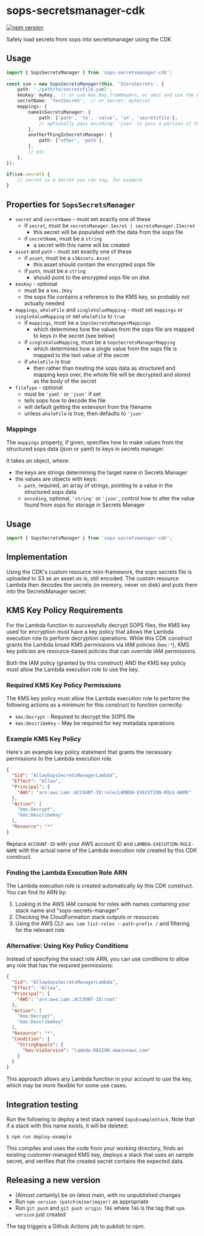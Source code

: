 # sops-secretsmanager-cdk

[![npm version](https://badge.fury.io/js/sops-secretsmanager-cdk.svg)](https://badge.fury.io/js/sops-secretsmanager-cdk)

Safely load secrets from sops into secretsmanager using the CDK

## Usage

```typescript
import { SopsSecretsManager } from 'sops-secretsmanager-cdk';
...
const ssm = new SopsSecretsManager(this, 'StoreSecrets', {
    path: './path/to/secretsfile.yaml',
    kmsKey: myKey,  // or use kms.Key.fromKeyArn, or omit and use the key in the sops file
    secretName: 'TestSecret',  // or secret: mySecret
    mappings: {
        nameInSecretsManager: {
            path: ['path', 'to', 'value', 'in', 'secretsfile'],
            // optionally pass encoding: 'json' to pass a portion of the secrets file
        },
        anotherThingInSecretsManager: {
            path: ['other', 'path'],
        },
        // etc
    },
});

if(ssm.secret) {
    // secret is a Secret you can tag, for example
}

```

## Properties for `SopsSecretsManager`

- `secret` and `secretName` - must set exactly one of these
    - if `secret`, must be `secretsManager.Secret | secretsManager.ISecret`
        - this secret will be populated with the data from the sops file
    - if `secretName`, must be a `string`
        - a secret with this name will be created
- `asset` and `path` - must set exactly one of these
    - if `asset`, must be a `s3Assets.Asset`
        - this asset should contain the encrypted sops file
    - if `path`, must be a `string`
        - should point to the encrypted sops file on disk
- `kmsKey` - optional
    - must be a `kms.IKey`
    - the sops file contains a reference to the KMS key, so probably not actually needed
- `mappings`, `wholeFile` and `singleValueMapping` - must set `mappings` or `singleValueMapping` or set `wholeFile` to `true`
    - if `mappings`, must be a `SopsSecretsManagerMappings`
        - which determines how the values from the sops file are mapped to keys in the secret (see below)
    - if `singleValueMapping`, must be a `SopsSecretsManagerMapping`
         - which determines how a single value from the sops file is mapped to the text value of the secret
    - if `wholeFile` is true
        - then rather than treating the sops data as structured and mapping keys over, the whole file will be decrypted and stored as the body of the secret
- `fileType` - optional
    - must be `'yaml'` or `'json'` if set
    - tells sops how to decode the file
    - will default getting the extension from the filename
    - unless `wholeFile` is true, then defaults to `'json'`

### Mappings

The `mappings` property, if given, specifies how to make values from
the structured sops data (json or yaml) to keys in secrets manager.

It takes an object, where:

- the keys are strings determining the target name in Secrets Manager
- the values are objects with keys:
    - `path`, required, an array of strings, pointing to a value in the structured sops data
    - `encoding`, optional, `'string'` or `'json'`, control how to alter the value found from sops for storage in Secrets Manager

## Usage

```typescript
import { SopsSecretsManager } from 'sops-secretsmanager-cdk';
```

## Implementation

Using the CDK's custom resource mini-framework, the sops secrets file
is uploaded to S3 as an asset _as is_, still encoded. The custom
resource Lambda then decodes the secrets (in memory, never on disk)
and puts them into the SecretsManager secret.

## KMS Key Policy Requirements

For the Lambda function to successfully decrypt SOPS files, the KMS key used for encryption must have a key policy that allows the Lambda execution role to perform decryption operations. While this CDK construct grants the Lambda broad KMS permissions via IAM policies (`kms:*`), KMS key policies are resource-based policies that can override IAM permissions.

Both the IAM policy (granted by this construct) AND the KMS key policy must allow the Lambda execution role to use the key.

### Required KMS Key Policy Permissions

The KMS key policy must allow the Lambda execution role to perform the following actions as a minimum for this construct to function correctly:

- `kms:Decrypt` - Required to decrypt the SOPS file
- `kms:DescribeKey` - May be required for key metadata operations

### Example KMS Key Policy

Here's an example key policy statement that grants the necessary permissions to the Lambda execution role:

```json
{
  "Sid": "AllowSopsSecretsManagerLambda",
  "Effect": "Allow",
  "Principal": {
    "AWS": "arn:aws:iam::ACCOUNT-ID:role/LAMBDA-EXECUTION-ROLE-NAME"
  },
  "Action": [
    "kms:Decrypt",
    "kms:DescribeKey"
  ],
  "Resource": "*"
}
```

Replace `ACCOUNT-ID` with your AWS account ID and `LAMBDA-EXECUTION-ROLE-NAME` with the actual name of the Lambda execution role created by this CDK construct.

### Finding the Lambda Execution Role ARN

The Lambda execution role is created automatically by this CDK construct. You can find its ARN by:

1. Looking in the AWS IAM console for roles with names containing your stack name and "sops-secrets-manager"
2. Checking the CloudFormation stack outputs or resources
3. Using the AWS CLI: `aws iam list-roles --path-prefix /` and filtering for the relevant role

### Alternative: Using Key Policy Conditions

Instead of specifying the exact role ARN, you can use conditions to allow any role that has the required permissions:

```json
{
  "Sid": "AllowSopsSecretsManagerLambda",
  "Effect": "Allow",
  "Principal": {
    "AWS": "arn:aws:iam::ACCOUNT-ID:root"
  },
  "Action": [
    "kms:Decrypt",
    "kms:DescribeKey"
  ],
  "Resource": "*",
  "Condition": {
    "StringEquals": {
      "kms:ViaService": "lambda.REGION.amazonaws.com"
    }
  }
}
```

This approach allows any Lambda function in your account to use the key, which may be more flexible for some use cases.

## Integration testing

Run the following to deploy a test stack named
`SopsExampleStack`. Note that if a stack with this name exists, it
will be deleted:
```
$ npm run deploy-example
```

This compiles and uses the code from your working directory, finds an
existing customer-managed KMS key, deploys a stack that uses an sample
secret, and verifies that the created secret contains the expected
data.

## Releasing a new version

- (Almost certainly) be on latest main, with no unpublished changes
- Run `npm version (patch|minor|major)` as appropriate
- Run `git push` and `git push origin TAG` where `TAG` is the tag that `npm version` just created

The tag triggers a Github Actions job to publish to npm.
